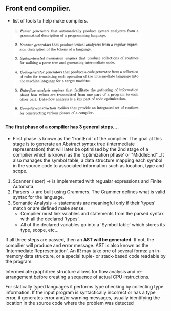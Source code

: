 ## Front end compilier.

- list of tools to help make compilers.

  <img src="../images/tools-list.png" alt="drawing" width="400"/>

#### The first phase of a compilier has 3 general steps....

- First phase is known as the 'frontEnd' of the compilier. The goal at this stage is to generate an Abstract syntax tree (intermediate representation) that will later be optimised by the 2nd stage of a compilier which is known as the 'optimization phase' or "MiddleEnd"...It also manages the symbol table, a data structure mapping each symbol in the source code to associated information such as location, type and scope.

1. Scanner (lexer) -> is implemented with regualar expressions and Finite Automata.
2. Parsers -> are built using Grammers. The Grammer defines what is valid syntax for the language.
3. Semantic Analysis -> statements are meaningful only if their 'types' match or are defined make sense.
   - Compilier must link vaiables and statements from the parsed syntax with all the declared 'types'.
   - All of the declared variables go into a 'Symbol table' which stores its type, scope, etc...

If all three steps are passed, then an **AST will be generated**. If not, the compilier will produce and error message.
AST is also known as the 'Intermediate Representation'. An IR may take one of several forms: an in-memory data structure, or a special tuple- or stack-based code readable by the program.

Intermediate graph/tree structure allows for flow analysis and re-arrangement before creating a sequence of actual CPU instructions.

For statically typed languages it performs type checking by collecting type information. If the input program is syntactically incorrect or has a type error, it generates error and/or warning messages, usually identifying the location in the source code where the problem was detected
